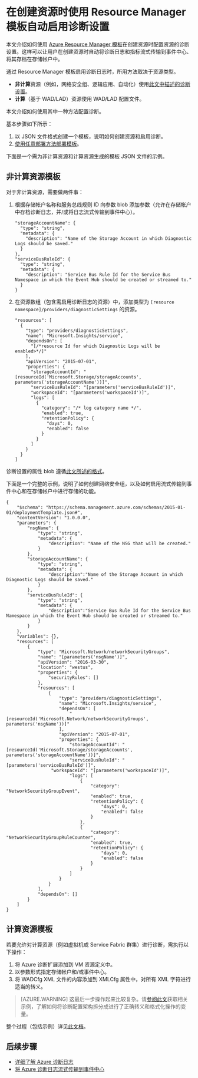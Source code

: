<properties
	pageTitle="使用 Resource Manager 模板自动启用诊断设置 | Azure"
	description="了解如何使用 Resource Manager 模板创建诊断设置，以便将诊断日志流式传输到事件中心，或者将其存储在存储帐户中。"
	authors="johnkemnetz"
	manager="rboucher"
	editor=""
	services="monitoring-and-diagnostics"
	documentationCenter="monitoring-and-diagnostics"/>

<tags
	ms.service="monitoring-and-diagnostics"
	ms.workload="na"
	ms.tgt_pltfrm="na"
	ms.devlang="na"
	ms.topic="article"
	ms.date="09/26/2016"
	ms.author="johnkem"
	wacn.date="11/14/2016"/>


# 在创建资源时使用 Resource Manager 模板自动启用诊断设置
本文介绍如何使用 [Azure Resource Manager 模板](/documentation/articles/resource-group-authoring-templates/)在创建资源时配置资源的诊断设置。这样可以让用户在创建资源时自动将诊断日志和指标流式传输到事件中心、将其存档在存储帐户中。

通过 Resource Manager 模板启用诊断日志时，所用方法取决于资源类型。

- **非计算**资源（例如，网络安全组、逻辑应用、自动化）使用[此文中描述的诊断设置](/documentation/articles/monitoring-overview-of-diagnostic-logs/#diagnostic-settings)。
- **计算**（基于 WAD/LAD）资源使用 WAD/LAD 配置文件。

本文介绍如何使用其中一种方法配置诊断。

基本步骤如下所示：

1. 以 JSON 文件格式创建一个模板，说明如何创建资源和启用诊断。
2. [使用任意部署方法部署模板](/documentation/articles/resource-group-template-deploy/)。

下面是一个需为非计算资源和计算资源生成的模板 JSON 文件的示例。

## 非计算资源模板
对于非计算资源，需要做两件事：

1. 根据存储帐户名称和服务总线规则 ID 向参数 blob 添加参数（允许在存储帐户中存档诊断日志，并/或将日志流式传输到事件中心）。

    ```
    "storageAccountName": {
      "type": "string",
      "metadata": {
        "description": "Name of the Storage Account in which Diagnostic Logs should be saved."
      }
    },
    "serviceBusRuleId": {
      "type": "string",
      "metadata": {
        "description": "Service Bus Rule Id for the Service Bus Namespace in which the Event Hub should be created or streamed to."
      }
    }
    ```
2. 在资源数组（包含需启用诊断日志的资源）中，添加类型为 `[resource namespace]/providers/diagnosticSettings` 的资源。

    ```
    "resources": [
      {
        "type": "providers/diagnosticSettings",
        "name": "Microsoft.Insights/service",
        "dependsOn": [
          "[/*resource Id for which Diagnostic Logs will be enabled>*/]"
        ],
        "apiVersion": "2015-07-01",
        "properties": {
          "storageAccountId": "[resourceId('Microsoft.Storage/storageAccounts', parameters('storageAccountName'))]",
          "serviceBusRuleId": "[parameters('serviceBusRuleId')]",
          "workspaceId": "[parameters('workspaceId')]",
          "logs": [ 
            {
              "category": "/* log category name */",
              "enabled": true,
              "retentionPolicy": {
                "days": 0,
                "enabled": false
              }
            }
          ]
        }
      }
    ]
    ```

诊断设置的属性 blob 遵循[此文所述的格式](https://msdn.microsoft.com/zh-cn/library/azure/dn931931.aspx)。

下面是一个完整的示例，说明了如何创建网络安全组，以及如何启用流式传输到事件中心和在存储帐户中进行存储的功能。

```
{
    "$schema": "https://schema.management.azure.com/schemas/2015-01-01/deploymentTemplate.json#",
    "contentVersion": "1.0.0.0",
    "parameters": {
        "nsgName": {
            "type": "string",
			"metadata": {
				"description": "Name of the NSG that will be created."
			}
        },
		"storageAccountName": {
			"type": "string",
			"metadata": {
				"description":"Name of the Storage Account in which Diagnostic Logs should be saved."
			}
		},
		"serviceBusRuleId": {
			"type": "string",
			"metadata": {
				"description":"Service Bus Rule Id for the Service Bus Namespace in which the Event Hub should be created or streamed to."
			}
		}
    },
    "variables": {},
    "resources": [
        {
            "type": "Microsoft.Network/networkSecurityGroups",
            "name": "[parameters('nsgName')]",
            "apiVersion": "2016-03-30",
            "location": "westus",
            "properties": {
                "securityRules": []
            },
            "resources": [
				{
					"type": "providers/diagnosticSettings",
					"name": "Microsoft.Insights/service",
					"dependsOn": [
						"[resourceId('Microsoft.Network/networkSecurityGroups', parameters('nsgName'))]"
					],
					"apiVersion": "2015-07-01",
					"properties": {
						"storageAccountId": "[resourceId('Microsoft.Storage/storageAccounts', parameters('storageAccountName'))]",
                        "serviceBusRuleId": "[parameters('serviceBusRuleId')]",
		         "workspaceId": "[parameters('workspaceId')]",
						"logs": [
							{
								"category": "NetworkSecurityGroupEvent",
								"enabled": true,
								"retentionPolicy": {
									"days": 0,
									"enabled": false
								}
							},
                            {
								"category": "NetworkSecurityGroupRuleCounter",
								"enabled": true,
								"retentionPolicy": {
									"days": 0,
									"enabled": false
								}
							}
						]
					}
				}
			],
            "dependsOn": []
        }
    ]
}
```

## 计算资源模板
若要允许对计算资源（例如虚拟机或 Service Fabric 群集）进行诊断，需执行以下操作：

1. 将 Azure 诊断扩展添加到 VM 资源定义中。
2. 以参数形式指定存储帐户和/或事件中心。
3. 将 WADCfg XML 文件的内容添加到 XMLCfg 属性中，对所有 XML 字符进行适当的转义。

> [AZURE.WARNING] 这最后一步操作起来比较复杂。请[参阅此文](/documentation/articles/virtual-machines-windows-extensions-diagnostics-template/#diagnostics-configuration-variables)获取相关示例，了解如何将诊断配置架构拆分成进行了正确转义和格式化操作的变量。

整个过程（包括示例）详见[此文档](/documentation/articles/virtual-machines-windows-extensions-diagnostics-template/)。


## 后续步骤
- [详细了解 Azure 诊断日志](/documentation/articles/monitoring-overview-of-diagnostic-logs/)
- [将 Azure 诊断日志流式传输到事件中心](/documentation/articles/monitoring-stream-diagnostic-logs-to-event-hubs/)

<!---HONumber=Mooncake_1010_2016-->